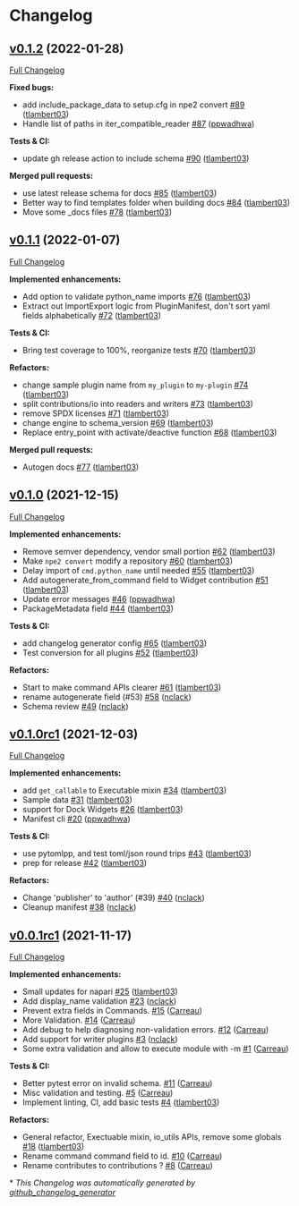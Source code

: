 # Changelog

## [v0.1.2](https://github.com/napari/npe2/tree/v0.1.2) (2022-01-28)

[Full Changelog](https://github.com/napari/npe2/compare/v0.1.1...v0.1.2)

**Fixed bugs:**

- add include\_package\_data to setup.cfg in npe2 convert [\#89](https://github.com/napari/npe2/pull/89) ([tlambert03](https://github.com/tlambert03))
- Handle list of paths in iter\_compatible\_reader [\#87](https://github.com/napari/npe2/pull/87) ([ppwadhwa](https://github.com/ppwadhwa))

**Tests & CI:**

- update gh release action to include schema [\#90](https://github.com/napari/npe2/pull/90) ([tlambert03](https://github.com/tlambert03))

**Merged pull requests:**

- use latest release schema for docs [\#85](https://github.com/napari/npe2/pull/85) ([tlambert03](https://github.com/tlambert03))
- Better way to find templates folder when building docs [\#84](https://github.com/napari/npe2/pull/84) ([tlambert03](https://github.com/tlambert03))
- Move some \_docs files [\#78](https://github.com/napari/npe2/pull/78) ([tlambert03](https://github.com/tlambert03))

## [v0.1.1](https://github.com/napari/npe2/tree/v0.1.1) (2022-01-07)

[Full Changelog](https://github.com/napari/npe2/compare/v0.1.0...v0.1.1)

**Implemented enhancements:**

- Add option to validate python\_name imports [\#76](https://github.com/napari/npe2/pull/76) ([tlambert03](https://github.com/tlambert03))
- Extract out ImportExport logic from PluginManifest, don't sort yaml fields alphabetically [\#72](https://github.com/napari/npe2/pull/72) ([tlambert03](https://github.com/tlambert03))

**Tests & CI:**

- Bring test coverage to 100%, reorganize tests [\#70](https://github.com/napari/npe2/pull/70) ([tlambert03](https://github.com/tlambert03))

**Refactors:**

- change sample plugin name from `my_plugin` to `my-plugin` [\#74](https://github.com/napari/npe2/pull/74) ([tlambert03](https://github.com/tlambert03))
- split contributions/io into readers and writers [\#73](https://github.com/napari/npe2/pull/73) ([tlambert03](https://github.com/tlambert03))
- remove SPDX licenses [\#71](https://github.com/napari/npe2/pull/71) ([tlambert03](https://github.com/tlambert03))
- change engine to schema\_version [\#69](https://github.com/napari/npe2/pull/69) ([tlambert03](https://github.com/tlambert03))
- Replace entry\_point with activate/deactive function [\#68](https://github.com/napari/npe2/pull/68) ([tlambert03](https://github.com/tlambert03))

**Merged pull requests:**

- Autogen docs [\#77](https://github.com/napari/npe2/pull/77) ([tlambert03](https://github.com/tlambert03))

## [v0.1.0](https://github.com/napari/npe2/tree/v0.1.0) (2021-12-15)

[Full Changelog](https://github.com/napari/npe2/compare/v0.1.0rc1...v0.1.0)

**Implemented enhancements:**

- Remove semver dependency, vendor small portion [\#62](https://github.com/napari/npe2/pull/62) ([tlambert03](https://github.com/tlambert03))
- Make `npe2 convert` modify a repository [\#60](https://github.com/napari/npe2/pull/60) ([tlambert03](https://github.com/tlambert03))
- Delay import of `cmd.python_name` until needed [\#55](https://github.com/napari/npe2/pull/55) ([tlambert03](https://github.com/tlambert03))
- Add autogenerate\_from\_command field to Widget contribution [\#51](https://github.com/napari/npe2/pull/51) ([tlambert03](https://github.com/tlambert03))
- Update error messages [\#46](https://github.com/napari/npe2/pull/46) ([ppwadhwa](https://github.com/ppwadhwa))
- PackageMetadata field [\#44](https://github.com/napari/npe2/pull/44) ([tlambert03](https://github.com/tlambert03))

**Tests & CI:**

- add changelog generator config [\#65](https://github.com/napari/npe2/pull/65) ([tlambert03](https://github.com/tlambert03))
- Test conversion for all plugins [\#52](https://github.com/napari/npe2/pull/52) ([tlambert03](https://github.com/tlambert03))

**Refactors:**

- Start to make command APIs clearer [\#61](https://github.com/napari/npe2/pull/61) ([tlambert03](https://github.com/tlambert03))
- rename autogenerate field \(\#53\) [\#58](https://github.com/napari/npe2/pull/58) ([nclack](https://github.com/nclack))
- Schema review [\#49](https://github.com/napari/npe2/pull/49) ([nclack](https://github.com/nclack))

## [v0.1.0rc1](https://github.com/napari/npe2/tree/v0.1.0rc1) (2021-12-03)

[Full Changelog](https://github.com/napari/npe2/compare/v0.0.1rc1...v0.1.0rc1)

**Implemented enhancements:**

- add `get_callable` to Executable mixin [\#34](https://github.com/napari/npe2/pull/34) ([tlambert03](https://github.com/tlambert03))
- Sample data [\#31](https://github.com/napari/npe2/pull/31) ([tlambert03](https://github.com/tlambert03))
- support for Dock Widgets [\#26](https://github.com/napari/npe2/pull/26) ([tlambert03](https://github.com/tlambert03))
- Manifest cli [\#20](https://github.com/napari/npe2/pull/20) ([ppwadhwa](https://github.com/ppwadhwa))

**Tests & CI:**

- use pytomlpp, and test toml/json round trips [\#43](https://github.com/napari/npe2/pull/43) ([tlambert03](https://github.com/tlambert03))
- prep for release [\#42](https://github.com/napari/npe2/pull/42) ([tlambert03](https://github.com/tlambert03))

**Refactors:**

- Change 'publisher' to 'author' \(\#39\) [\#40](https://github.com/napari/npe2/pull/40) ([nclack](https://github.com/nclack))
- Cleanup manifest [\#38](https://github.com/napari/npe2/pull/38) ([nclack](https://github.com/nclack))

## [v0.0.1rc1](https://github.com/napari/npe2/tree/v0.0.1rc1) (2021-11-17)

[Full Changelog](https://github.com/napari/npe2/compare/cdbe96c3f0ea8c0e3ad050e91c24b40029cc0387...v0.0.1rc1)

**Implemented enhancements:**

- Small updates for napari [\#25](https://github.com/napari/npe2/pull/25) ([tlambert03](https://github.com/tlambert03))
- Add display\_name validation [\#23](https://github.com/napari/npe2/pull/23) ([nclack](https://github.com/nclack))
- Prevent extra fields in Commands. [\#15](https://github.com/napari/npe2/pull/15) ([Carreau](https://github.com/Carreau))
- More Validation. [\#14](https://github.com/napari/npe2/pull/14) ([Carreau](https://github.com/Carreau))
- Add debug to help diagnosing non-validation errors. [\#12](https://github.com/napari/npe2/pull/12) ([Carreau](https://github.com/Carreau))
- Add support for writer plugins [\#3](https://github.com/napari/npe2/pull/3) ([nclack](https://github.com/nclack))
- Some extra validation and allow to execute module with -m [\#1](https://github.com/napari/npe2/pull/1) ([Carreau](https://github.com/Carreau))

**Tests & CI:**

- Better pytest error on invalid schema. [\#11](https://github.com/napari/npe2/pull/11) ([Carreau](https://github.com/Carreau))
- Misc validation and testing. [\#5](https://github.com/napari/npe2/pull/5) ([Carreau](https://github.com/Carreau))
- Implement linting, CI, add basic tests [\#4](https://github.com/napari/npe2/pull/4) ([tlambert03](https://github.com/tlambert03))

**Refactors:**

- General refactor, Exectuable mixin, io\_utils APIs, remove some globals [\#18](https://github.com/napari/npe2/pull/18) ([tlambert03](https://github.com/tlambert03))
- Rename command command field to id. [\#10](https://github.com/napari/npe2/pull/10) ([Carreau](https://github.com/Carreau))
- Rename contributes to contributions ? [\#8](https://github.com/napari/npe2/pull/8) ([Carreau](https://github.com/Carreau))



\* *This Changelog was automatically generated by [github_changelog_generator](https://github.com/github-changelog-generator/github-changelog-generator)*
